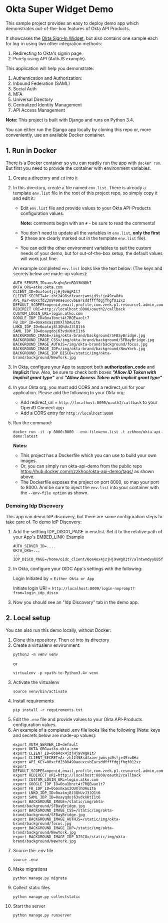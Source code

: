# Okta Super Widget Demo

This sample project provides an easy to deploy demo app which
demonstrates out-of-the-box features of Okta API Products.

It showcases the
[Okta Sign-In Widget](https://github.com/okta/okta-signin-widget), but also
contains one sample each for log-in using two other integration methods:

1. Redirecting to Okta's signin page
2. Purely using API (AuthJS example).

This application will help you demonstrate:

1. Authentication and Authorization:
2. Inbound Federation (SAML)
3. Social Auth
4. MFA
5. Universal Directory
6. Centralized Identity Management
7. API Access Management



**Note:** This project is built with Django and runs on Python 3.4.

You can either run the Django app locally by cloning this repo or,
more conveniently, use an available Docker container.

## 1. Run in Docker

There is a Docker container so you can readily run the app with `docker run`.
But first you need to provide the container with environment variables.

1. Create a directory and `cd` into it
2. In this directory, create a file named `env.list`.
   There is already a template `env.list` file in the root of this
   project repo, so simply copy it and edit it:
    * Edit `env.list` file and provide values to your Okta API-Products
      configuration values.

      **Note:** comments begin with an `#` - be sure to read the comments!
    * You don't need to update all the variables in `env.list`,
      **only the first 5** (these are clearly marked out in the template `env.list` file).
    * You can edit the other environment variables to suit the custom needs of
      your demo, but for out-of-the-box setup, the default values will work
      just fine.

   An example completed `env.list` looks like the text below:
   (The keys and secrets below are made-up values):
    ```
    AUTH_SERVER_ID=aus8sghq3euRD33KN0h7
    OKTA_ORG=atko.okta.com
    CLIENT_ID=0oa4ox4jzjHj9vWgR1t7
    CLIENT_SECRET=Ar-zht2498sdfxaerjwmsjd9s!je49rw8#a
    API_KEY=00xcfd2308490aeuxcvbEarsddffffdgjfhgf012xz
    DEFAULT_SCOPES=openid,email,profile,com.zeek.p1.resource1.admin,com.zeek.p1.resource1.user
    REDIRECT_URI=http://localhost:8000/oauth2/callback
    CUSTOM_LOGIN_URL=login.atko.com
    GOOGLE_IDP_ID=0oa1bnct4t7RQEwao1t7
    FB_IDP_ID=0oaxmxaszOUXlhDAu1t6
    LNKD_IDP_ID=0oatmj8l3QhUvJ3lQ1t6
    SAML_IDP_ID=0oayqdoj63vdxXHtI1t6
    BACKGROUND_IMAGE=/img/okta-brand/background/SFBayBridge.jpg
    BACKGROUND_IMAGE_CSS=/img/okta-brand/background/SFBayBridge.jpg
    BACKGROUND_IMAGE_AUTHJS=/img/okta-brand/background/focus.jpg
    BACKGROUND_IMAGE_IDP=/img/okta-brand/background/NewYork.jpg
    BACKGROUND_IMAGE_IDP_DISCO=/static/img/okta-brand/background/NewYork.jpg
    ```

3. In Okta, configure your App to support both **authorization_code**
   and **Implicit** flow. Also, be sure to check both boxes
   ***"Allow ID Token with Implicit grant type"*** and
   ***"Allow Access Token with implicit grant type"***

4. In your Okta org, you must add CORS and a redirect_uri for your application.
    Please add the following to your Okta org:
    * Add redirect_uri = `http://localhost:8000/oauth2/callback` to your OpenID Connect app
    * Add a CORS entry for ``http://localhost:8000``

5. Run the command:
    ```
    docker run -it -p 8000:8000 --env-file=env.list -t zzkhoo/okta-api-demo:latest
    ```
    **Notes:**
    - This project has a Dockerfile which you can use to build your
      own images.
    - Or, you can simply run okta-api-demo from the public repo
      https://hub.docker.com/r/zzkhoo/okta-api-demo/tags/
      as shown above.
    - The Dockerfile exposes the project on port 8000, so map your
      port to 8000. And be sure to inject the `env.list` into your container
      with the `--env-file option` as shown.

### Demoing Idp Discovery
This app can demo IdP discovery, but there are some configuration steps to take care of. To demo IdP Discovery:
1. Add the settting IDP_DISCO_PAGE in env.list. Set it to the relative path of your App's EMBED_LINK: Example
    ```
    AUTH_SERVER_ID=....
    OKTA_ORG=...
    ...
    IDP_DISCO_PAGE=/home/oidc_client/0oa4ox4jzjHj9vWgR1t7/alntwmdyyUB5fs8d50g4
    ```

2. In Okta, configure your OIDC App's settings with the following:

    Login Initiated by = `Either Okta or App`

    Initiate login URI = `http://localhost:8000/login-noprompt?from=login_idp_disco`

3. Now you should see an "Idp Discovery" tab in the demo app.

## 2. Local setup

You can also run this demo locally, without Docker:

1. Clone this repository. Then `cd` into its directory
2. Create a virtualenv environment:
    ```
    python3 -m venv venv
    ```
    or
    ```
    virtualenv -p <path-to-Python3.4> venv
    ```
3. Activate the virtualenv
    ```
    source venv/bin/activate
    ```
4. Install requirements
    ```
    pip install -r requirements.txt
    ```
5. Edit the `.env` file and provide values to your Okta API-Products
   configuration values.
6. An example of a completed .env file looks like the following
   (Note: keys and secrets below are made-up values):
    ````
    export AUTH_SERVER_ID=default
    export OKTA_ORG=atko.okta.com
    export CLIENT_ID=0oa4ox4jzjHj9vWgR1t7
    export CLIENT_SECRET=Ar-zht2498sdfxaerjwmsjd9s!je49rw8#a
    export API_KEY=00xcfd2308490aeuxcvbEarsddffffdgjfhgf012xz
    export DEFAULT_SCOPES=openid,email,profile,com.zeek.p1.resource1.admin,com.zeek.p1.resource1.user
    export REDIRECT_URI=http://localhost:8000/oauth2/callback
    export CUSTOM_LOGIN_URL=login.atko.com
    export GOOGLE_IDP_ID=0oa1bnct4t7RQEwao1t7
    export FB_IDP_ID=0oaxmxaszOUXlhDAu1t6
    export LNKD_IDP_ID=0oatmj8l3QhUvJ3lQ1t6
    export SAML_IDP_ID=0oayqdoj63vdxXHtI1t6
    export BACKGROUND_IMAGE=/static/img/okta-brand/background/SFBayBridge.jpg
    export BACKGROUND_IMAGE_CSS=/static/img/okta-brand/background/SFBayBridge.jpg
    export BACKGROUND_IMAGE_AUTHJS=/static/img/okta-brand/background/focus.jpg
    export BACKGROUND_IMAGE_IDP=/static/img/okta-brand/background/NewYork.jpg
    export BACKGROUND_IMAGE_IDP_DISCO=/static/img/okta-brand/background/NewYork.jpg
    ````
7. Source the .env file
    ```
    source .env
    ```
8. Make migrations
    ```
    python manage.py migrate
    ``` 
9. Collect static files
   ```
   python manage.py collectstatic
   ```
10. Start the server
    ```
    python manage.py runserver
    ```
